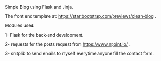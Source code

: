 Simple Blog using Flask and Jinja.

The front end template at: https://startbootstrap.com/previews/clean-blog .

Modules used:

1- Flask for the back-end development.

2- requests for the posts request from https://www.npoint.io/ .

3- smtplib to send emails to myself everytime anyone fill the contact form.
